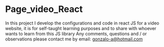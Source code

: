 # Page_video_React
In this project I develop the configurations and code in react JS for a video website, it is for self-taught learning purposes and to share with whoever wants to learn from this JS library Any comments, questions and / or observations please contact me by email: gonzalo-a@hotmail.com
